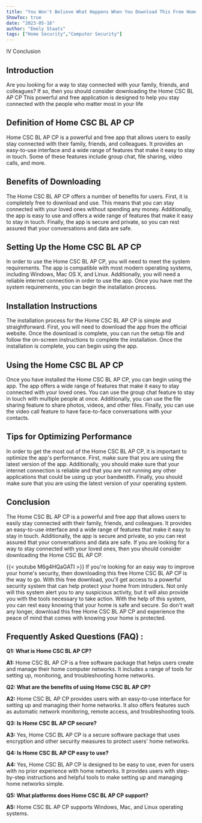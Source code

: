 ```yaml
---
title: "You Won't Believe What Happens When You Download This Free Home CSC BL AP CP!"
ShowToc: true 
date: "2023-05-16"
author: "Emely Staats" 
tags: ["Home Security","Computer Security"]
---
```

IV Conclusion 

## Introduction 
Are you looking for a way to stay connected with your family, friends, and colleagues? If so, then you should consider downloading the Home CSC BL AP CP This powerful and free application is designed to help you stay connected with the people who matter most in your life

## Definition of Home CSC BL AP CP
Home CSC BL AP CP is a powerful and free app that allows users to easily stay connected with their family, friends, and colleagues. It provides an easy-to-use interface and a wide range of features that make it easy to stay in touch. Some of these features include group chat, file sharing, video calls, and more.

## Benefits of Downloading
The Home CSC BL AP CP offers a number of benefits for users. First, it is completely free to download and use. This means that you can stay connected with your loved ones without spending any money. Additionally, the app is easy to use and offers a wide range of features that make it easy to stay in touch. Finally, the app is secure and private, so you can rest assured that your conversations and data are safe.

## Setting Up the Home CSC BL AP CP
In order to use the Home CSC BL AP CP, you will need to meet the system requirements. The app is compatible with most modern operating systems, including Windows, Mac OS X, and Linux. Additionally, you will need a reliable internet connection in order to use the app. Once you have met the system requirements, you can begin the installation process.

## Installation Instructions
The installation process for the Home CSC BL AP CP is simple and straightforward. First, you will need to download the app from the official website. Once the download is complete, you can run the setup file and follow the on-screen instructions to complete the installation. Once the installation is complete, you can begin using the app.

## Using the Home CSC BL AP CP
Once you have installed the Home CSC BL AP CP, you can begin using the app. The app offers a wide range of features that make it easy to stay connected with your loved ones. You can use the group chat feature to stay in touch with multiple people at once. Additionally, you can use the file sharing feature to share photos, videos, and other files. Finally, you can use the video call feature to have face-to-face conversations with your contacts.

## Tips for Optimizing Performance
In order to get the most out of the Home CSC BL AP CP, it is important to optimize the app's performance. First, make sure that you are using the latest version of the app. Additionally, you should make sure that your internet connection is reliable and that you are not running any other applications that could be using up your bandwidth. Finally, you should make sure that you are using the latest version of your operating system.

## Conclusion
The Home CSC BL AP CP is a powerful and free app that allows users to easily stay connected with their family, friends, and colleagues. It provides an easy-to-use interface and a wide range of features that make it easy to stay in touch. Additionally, the app is secure and private, so you can rest assured that your conversations and data are safe. If you are looking for a way to stay connected with your loved ones, then you should consider downloading the Home CSC BL AP CP.

{{< youtube M6g4HQaGATI >}} 
If you're looking for an easy way to improve your home's security, then downloading this free Home CSC BL AP CP is the way to go. With this free download, you'll get access to a powerful security system that can help protect your home from intruders. Not only will this system alert you to any suspicious activity, but it will also provide you with the tools necessary to take action. With the help of this system, you can rest easy knowing that your home is safe and secure. So don't wait any longer, download this free Home CSC BL AP CP and experience the peace of mind that comes with knowing your home is protected.

## Frequently Asked Questions (FAQ) :
**Q1: What is Home CSC BL AP CP?**

**A1:** Home CSC BL AP CP is a free software package that helps users create and manage their home computer networks. It includes a range of tools for setting up, monitoring, and troubleshooting home networks.

**Q2: What are the benefits of using Home CSC BL AP CP?**

**A2:** Home CSC BL AP CP provides users with an easy-to-use interface for setting up and managing their home networks. It also offers features such as automatic network monitoring, remote access, and troubleshooting tools.

**Q3: Is Home CSC BL AP CP secure?**

**A3:** Yes, Home CSC BL AP CP is a secure software package that uses encryption and other security measures to protect users' home networks.

**Q4: Is Home CSC BL AP CP easy to use?**

**A4:** Yes, Home CSC BL AP CP is designed to be easy to use, even for users with no prior experience with home networks. It provides users with step-by-step instructions and helpful tools to make setting up and managing home networks simple.

**Q5: What platforms does Home CSC BL AP CP support?**

**A5:** Home CSC BL AP CP supports Windows, Mac, and Linux operating systems.



